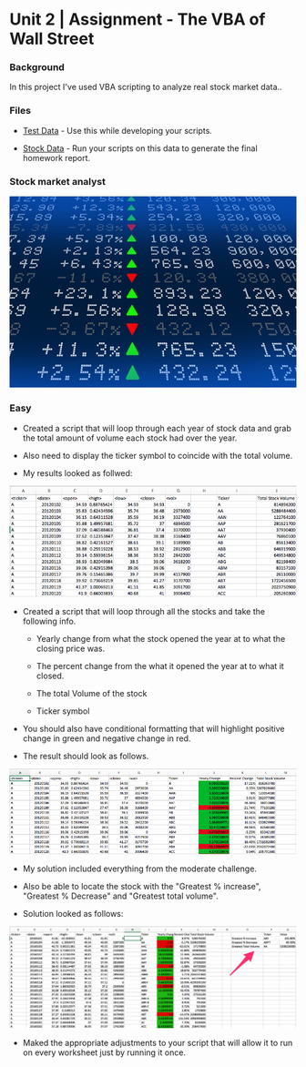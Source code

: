 # Unit 2 | Assignment - The VBA of Wall Street

### Background

In this project I've used VBA scripting to analyze real stock market data..

### Files

* [Test Data](Resources/alphabtical_testing.xlsx) - Use this while developing your scripts.

* [Stock Data](Resources/Multiple_year_stock_data.xlsx) - Run your scripts on this data to generate the final homework report.

### Stock market analyst

![stock Market](Images/stockmarket.jpg)

### Easy

* Created a script that will loop through each year of stock data and grab the total amount of volume each stock had over the year.

* Also need to display the ticker symbol to coincide with the total volume.

* My results looked as follwed:

![easy_solution](Images/easy_solution.png)



* Created a script that will loop through all the stocks and take the following info.

   * Yearly change from what the stock opened the year at to what the closing price was.

   * The percent change from the what it opened the year at to what it closed.

   * The total Volume of the stock

   * Ticker symbol

* You should also have conditional formatting that will highlight positive change in green and negative change in red.

* The result should look as follows.

![moderate_solution](Images/moderate_solution.png)



* My solution included everything from the moderate challenge.

* Also be able to locate the stock with the "Greatest % increase", "Greatest % Decrease" and "Greatest total volume".

* Solution looked as follows:

![hard_solution](Images/hard_solution.png)


* Maked the appropriate adjustments to your script that will allow it to run on every worksheet just by running it once.


